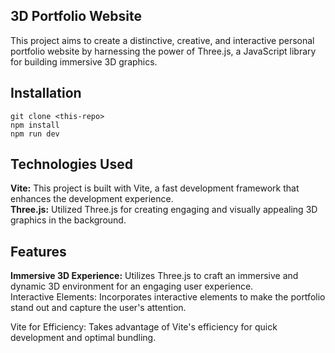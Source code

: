 ## 3D Portfolio Website

This project aims to create a distinctive, creative, and interactive personal portfolio website by harnessing the power of Three.js, a JavaScript library for building immersive 3D graphics.

## Installation
```
git clone <this-repo>
npm install
npm run dev
```

## Technologies Used
**Vite:** This project is built with Vite, a fast development framework that enhances the development experience.
<br>
**Three.js:** Utilized Three.js for creating engaging and visually appealing 3D graphics in the background.

## Features
**Immersive 3D Experience:** Utilizes Three.js to craft an immersive and dynamic 3D environment for an engaging user experience.
<br>
Interactive Elements: Incorporates interactive elements to make the portfolio stand out and capture the user's attention.

Vite for Efficiency: Takes advantage of Vite's efficiency for quick development and optimal bundling.
